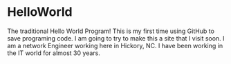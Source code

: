 # HelloWorld
The traditional Hello World Program!
This is my first time using GitHub to save programing code.
I am going to try to make this a site that I visit soon.
I am a network Engineer working here in Hickory, NC.
I have been working in the IT world for almost 30 years.
